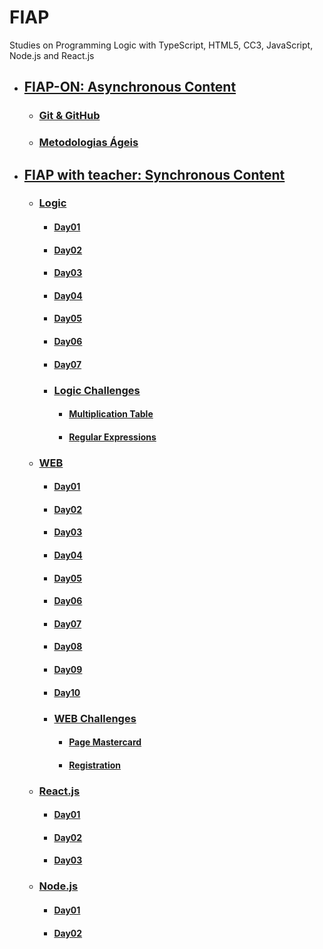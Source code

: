 # FIAP
Studies on Programming Logic with TypeScript, HTML5, CC3, JavaScript, Node.js and React.js

- ## [FIAP-ON: Asynchronous Content](fiap-on/README.md)
  - ### [Git & GitHub](fiap-on/git-github/README.md)
  - ### [Metodologias Ágeis](fiap-on/agil-methodologies/README.md)

- ## [FIAP with teacher: Synchronous Content](fiap-with-teacher/README.md)
  - ### [Logic](fiap-with-teacher/01-logic/README.md)
    - #### [Day01](fiap-with-teacher/01-logic/day01/README.md)
    - #### [Day02](fiap-with-teacher/01-logic/day02/README.md)
    - #### [Day03](fiap-with-teacher/01-logic/day03/README.md)
    - #### [Day04](fiap-with-teacher/01-logic/day04/README.md)
    - #### [Day05](fiap-with-teacher/01-logic/day05/README.md)
    - #### [Day06](fiap-with-teacher/01-logic/day06/README.md)
    - #### [Day07](fiap-with-teacher/01-logic/day07/README.md)

    - ### [Logic Challenges](fiap-with-teacher/01-logic/logic-challenges/README.md)
      - #### [Multiplication Table](fiap-with-teacher/01-logic/logic-challenges/01-multiplication-table/README.md)
      - #### [Regular Expressions](fiap-with-teacher/01-logic/logic-challenges/02-regular-expressions/README.md)

  - ### [WEB](fiap-with-teacher/02-web/README.md)
    - #### [Day01](fiap-with-teacher/02-web/day01/README.md)
    - #### [Day02](fiap-with-teacher/02-web/day02/README.md)
    - #### [Day03](fiap-with-teacher/02-web/day03/README.md)
    - #### [Day04](fiap-with-teacher/02-web/day04/README.md)
    - #### [Day05](fiap-with-teacher/02-web/day05/README.md)
    - #### [Day06](fiap-with-teacher/02-web/day06/README.md)
    - #### [Day07](fiap-with-teacher/02-web/day07/README.md)
    - #### [Day08](fiap-with-teacher/02-web/day08/README.md)
    - #### [Day09](fiap-with-teacher/02-web/day09/README.md)
    - #### [Day10](fiap-with-teacher/02-web/day10/README.md)

    - ### [WEB Challenges](fiap-with-teacher/02-web/web-challenges/README.md)
      - #### [Page Mastercard](fiap-with-teacher/02-web/web-challenges/01-mastercard/README.md)
      - #### [Registration](fiap-with-teacher/02-web/web-challenges/02-registration/README.md)

  - ### [React.js](fiap-with-teacher/03-react/README.md)
    - #### [Day01](fiap-with-teacher/03-react/day01/README.md)
    - #### [Day02](fiap-with-teacher/03-react/day02/README.md)
    - #### [Day03](fiap-with-teacher/03-react/day03/README.md)

  - ### [Node.js](fiap-with-teacher/04-node/README.md)
    - #### [Day01](fiap-with-teacher/04-node/day01/README.md)
    - #### [Day02](fiap-with-teacher/04-node/day02/README.md)


